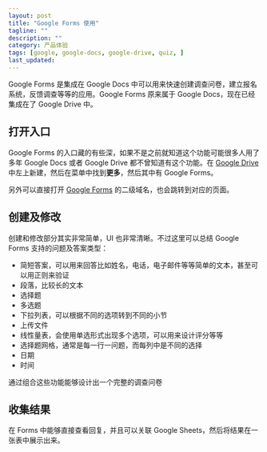 ```yaml
---
layout: post
title: "Google Forms 使用"
tagline: ""
description: ""
category: 产品体验
tags: [google, google-docs, google-drive, quiz, ]
last_updated:
---
```


Google Forms 是集成在 Google Docs 中可以用来快速创建调查问卷，建立报名系统，反馈调查等等的应用。Google Forms 原来属于 Google Docs，现在已经集成在了 Google Drive 中。

## 打开入口

Google Forms 的入口藏的有些深，如果不是之前就知道这个功能可能很多人用了多年 Google Docs 或者 Google Drive 都不曾知道有这个功能。在 [Google Drive](https://drive.google.com) 中左上新建，然后在菜单中找到**更多**，然后其中有 Google Forms。

另外可以直接打开 [Google Forms](https://forms.google.com/) 的二级域名，也会跳转到对应的页面。

## 创建及修改
创建和修改部分其实非常简单，UI 也非常清晰。不过这里可以总结 Google Forms 支持的问题及答案类型：

- 简短答案，可以用来回答比如姓名，电话，电子邮件等等简单的文本，甚至可以用正则来验证
- 段落，比较长的文本
- 选择题
- 多选题
- 下拉列表，可以根据不同的选项转到不同的小节
- 上传文件
- 线性量表，会使用单选形式出现多个选项，可以用来设计评分等等
- 选择题网格，通常是每一行一问题，而每列中是不同的选择
- 日期
- 时间

通过组合这些功能能够设计出一个完整的调查问卷

## 收集结果
在 Forms 中能够直接查看回复，并且可以关联 Google Sheets，然后将结果在一张表中展示出来。


